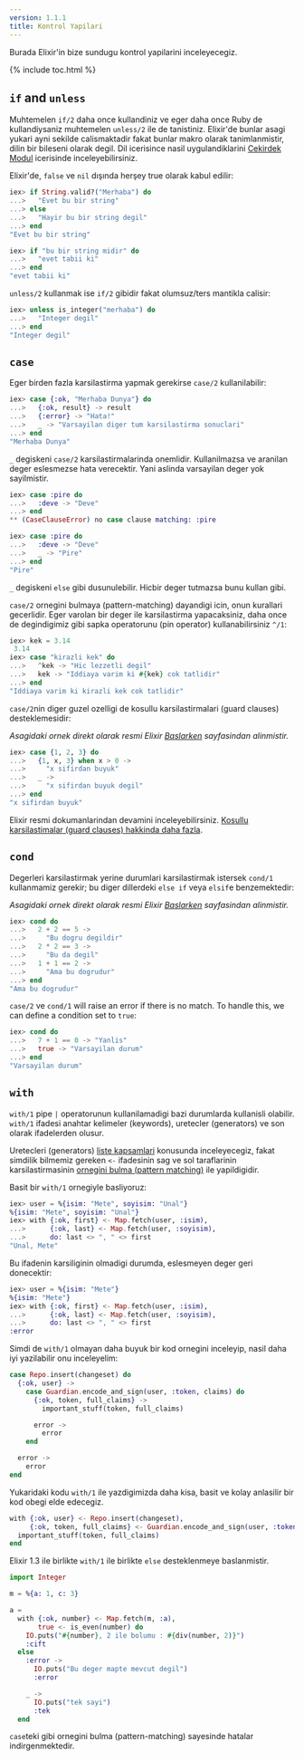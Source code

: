 ```yaml
---
version: 1.1.1
title: Kontrol Yapilari
---
```


Burada Elixir'in bize sundugu kontrol yapilarini inceleyecegiz.

{% include toc.html %}

## `if` and `unless`

Muhtemelen `if/2` daha once kullandiniz ve eger daha once Ruby de kullandiysaniz muhtemelen `unless/2` ile de tanistiniz. Elixir'de bunlar asagi yukari ayni sekilde calismaktadir fakat bunlar makro olarak tanimlanmistir, dilin bir bileseni olarak degil. Dil icerisince nasil uygulandiklarini [Cekirdek Modul](https://hexdocs.pm/elixir/Kernel.html) icerisinde inceleyebilirsiniz.

Elixir'de, `false` ve `nil` dışında herşey true olarak kabul edilir:

```elixir
iex> if String.valid?("Merhaba") do
...>   "Evet bu bir string"
...> else
...>   "Hayir bu bir string degil"
...> end
"Evet bu bir string"

iex> if "bu bir string midir" do
...>   "evet tabii ki"
...> end
"evet tabii ki"
```

`unless/2` kullanmak ise `if/2` gibidir fakat olumsuz/ters mantikla calisir:

```elixir
iex> unless is_integer("merhaba") do
...>   "Integer degil"
...> end
"Integer degil"
```

## `case`

Eger birden fazla karsilastirma yapmak gerekirse `case/2` kullanilabilir:

```elixir
iex> case {:ok, "Merhaba Dunya"} do
...>   {:ok, result} -> result
...>   {:error} -> "Hata!"
...>   _ -> "Varsayilan diger tum karsilastirma sonuclari"
...> end
"Merhaba Dunya"
```

`_` degiskeni `case/2` karsilastirmalarinda onemlidir. Kullanilmazsa ve aranilan deger eslesmezse
hata verecektir. Yani aslinda varsayilan deger yok sayilmistir.

```elixir
iex> case :pire do
...>   :deve -> "Deve"
...> end
** (CaseClauseError) no case clause matching: :pire

iex> case :pire do
...>   :deve -> "Deve"
...>   _ -> "Pire"
...> end
"Pire"
```

`_` degiskeni `else` gibi dusunulebilir. Hicbir deger tutmazsa bunu kullan gibi.

`case/2` ornegini bulmaya (pattern-matching) dayandigi icin, onun kurallari gecerlidir. Eger varolan bir deger ile karsilastirma yapacaksiniz, daha once de degindigimiz gibi sapka operatorunu (pin operator) kullanabilirsiniz `^/1`:

```elixir
iex> kek = 3.14
 3.14
iex> case "kirazli kek" do
...>   ^kek -> "Hic lezzetli degil"
...>   kek -> "Iddiaya varim ki #{kek} cok tatlidir"
...> end
"Iddiaya varim ki kirazli kek cok tatlidir"
```

`case/2`nin diger guzel ozelligi de kosullu karsilastirmalari (guard clauses)
desteklemesidir:

_Asagidaki ornek direkt olarak resmi Elixir [Baslarken](http://elixir-lang.org/getting-started/case-cond-and-if.html#case) sayfasindan alinmistir._

```elixir
iex> case {1, 2, 3} do
...>   {1, x, 3} when x > 0 ->
...>     "x sifirdan buyuk"
...>   _ ->
...>     "x sifirdan buyuk degil"
...> end
"x sifirdan buyuk"
```

Elixir resmi dokumanlarindan devamini inceleyebilirsiniz. [Kosullu karsilastimalar (guard clauses) hakkinda daha fazla](https://hexdocs.pm/elixir/guards.html#list-of-allowed-expressions).

## `cond`

Degerleri karsilastirmak yerine durumlari karsilastirmak istersek `cond/1` kullanmamiz gerekir; bu diger dillerdeki `else if` veya `elsif`e benzemektedir:

_Asagidaki ornek direkt olarak resmi Elixir [Baslarken](http://elixir-lang.org/getting-started/case-cond-and-if.html#cond) sayfasindan alinmistir._

```elixir
iex> cond do
...>   2 + 2 == 5 ->
...>     "Bu dogru degildir"
...>   2 * 2 == 3 ->
...>     "Bu da degil"
...>   1 + 1 == 2 ->
...>     "Ama bu dogrudur"
...> end
"Ama bu dogrudur"
```

`case/2` ve `cond/1` will raise an error if there is no match.  To handle this, we can define a condition set to `true`:

```elixir
iex> cond do
...>   7 + 1 == 0 -> "Yanlis"
...>   true -> "Varsayilan durum"
...> end
"Varsayilan durum"
```

## `with`

`with/1` pipe `|` operatorunun kullanilamadigi bazi durumlarda kullanisli olabilir.
`with/1` ifadesi anahtar kelimeler (keywords), uretecler (generators) ve son olarak ifadelerden olusur.

Uretecleri (generators) [liste kapsamlari](../comprehensions/) konusunda inceleyecegiz, fakat simdilik
bilmemiz gereken `<-` ifadesinin sag ve sol taraflarinin karsilastirmasinin [ornegini bulma (pattern matching)](../pattern-matching/) ile yapildigidir.

Basit bir `with/1` ornegiyle basliyoruz:

```elixir
iex> user = %{isim: "Mete", soyisim: "Unal"}
%{isim: "Mete", soyisim: "Unal"}
iex> with {:ok, first} <- Map.fetch(user, :isim),
...>      {:ok, last} <- Map.fetch(user, :soyisim),
...>      do: last <> ", " <> first
"Unal, Mete"
```

Bu ifadenin karsiliginin olmadigi durumda, eslesmeyen deger geri donecektir:

```elixir
iex> user = %{isim: "Mete"}
%{isim: "Mete"}
iex> with {:ok, first} <- Map.fetch(user, :isim),
...>      {:ok, last} <- Map.fetch(user, :soyisim),
...>      do: last <> ", " <> first
:error
```

Simdi de `with/1` olmayan daha buyuk bir kod ornegini inceleyip, nasil daha iyi yazilabilir onu inceleyelim:

```elixir
case Repo.insert(changeset) do
  {:ok, user} ->
    case Guardian.encode_and_sign(user, :token, claims) do
      {:ok, token, full_claims} ->
        important_stuff(token, full_claims)

      error ->
        error
    end

  error ->
    error
end
```

Yukaridaki kodu `with/1` ile yazdigimizda daha kisa, basit ve kolay anlasilir bir kod obegi elde edecegiz.

```elixir
with {:ok, user} <- Repo.insert(changeset),
     {:ok, token, full_claims} <- Guardian.encode_and_sign(user, :token, claims) do
  important_stuff(token, full_claims)
end
```


Elixir 1.3 ile birlikte `with/1` ile birlikte `else` desteklenmeye baslanmistir.

```elixir
import Integer

m = %{a: 1, c: 3}

a =
  with {:ok, number} <- Map.fetch(m, :a),
       true <- is_even(number) do
    IO.puts("#{number}, 2 ile bolumu : #{div(number, 2)}")
    :cift
  else
    :error ->
      IO.puts("Bu deger mapte mevcut degil")
      :error

    _ ->
      IO.puts("tek sayi")
      :tek
  end
```

`case`teki gibi ornegini bulma (pattern-matching) sayesinde hatalar indirgenmektedir.
